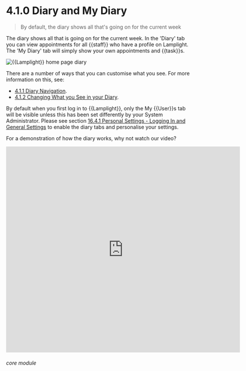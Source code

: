 # 4.1.0 Diary and My Diary

> By default, the diary shows all that's going on for the current week

The diary shows all that is going on for the current week. In the 'Diary' tab you can view appointments for all {{staff}} who have a profile on Lamplight. The 'My Diary' tab will simply show your own appointments and {{task}}s.

![{{Lamplight}} home page diary](35a.png)

There are a number of ways that you can customise what you see. For more information on this, see:
- [4.1.1 Diary Navigation](help/index/p/4.1.1).
- [4.1.2 Changing What you See in your Diary](help/index/p/4.1.2).

By default when you first log in to {{Lamplight}}, only the My {{User}}s tab will be visible unless this has been set differently by your System Administrator. Please see section [16.4.1 Personal Settings - Logging In and General Settings](/help/index/p/16.4.1) to enable the diary tabs and personalise your settings. 

For a demonstration of how the diary works, why not watch our video?

<iframe width="640" height="564" src="https://player.vimeo.com/video/281952413" frameborder="0" allowFullScreen mozallowfullscreen webkitAllowFullScreen></iframe>


###### core module


